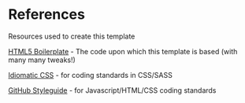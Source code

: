# References

Resources used to create this template 

[HTML5 Boilerplate](http://html5boilerplate.com/) - The code upon which this template is based (with many many tweaks!)

[Idiomatic CSS](https://github.com/necolas/idiomatic-css) - for coding standards in CSS/SASS

[GitHub Styleguide](https://github.com/styleguide) - for Javascript/HTML/CSS coding standards


